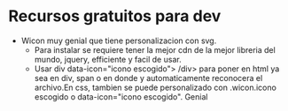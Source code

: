 # Recursos gratuitos para dev
- Wicon muy genial que tiene personalizacion con svg. 
  - Para instalar se requiere tener la mejor cdn de la mejor libreria del mundo, jquery, efficiente y facil de usar.
  - Usar div data-icon="icono escogido"> /div> para poner en html ya sea en div, span o en donde y automaticamente reconocera el archivo.En css, tambien se puede personalizado con .wicon.icono escogido o data-icon="icono escogido". Genial 
